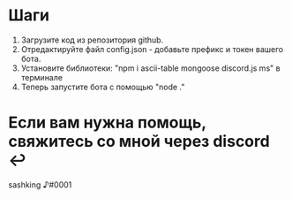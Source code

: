 # Шаги
1. Загрузите код из репозитория github.
2. Отредактируйте файл config.json - добавьте префикс и токен вашего бота.
3. Установите библиотеки: "npm i ascii-table mongoose discord.js ms" в терминале
4. Теперь запустите бота с помощью "node ."

# Если вам нужна помощь, свяжитесь со мной через discord ↩
sashking ♪#0001
